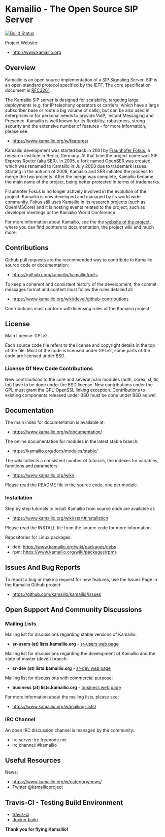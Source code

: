 # Kamailio - The Open Source SIP Server

[![Build Status](https://travis-ci.org/kamailio/kamailio.svg?branch=master)](https://travis-ci.org/kamailio/kamailio)

Project Website:

  * http://www.kamailio.org

## Overview

Kamailio is an open source implementation of a SIP Signaling Server. SIP is an open standard protocol specified by the IETF. The core specification document is [RFC3261](https://tools.ietf.org/html/rfc3261).

The Kamailio SIP server is designed for scalability, targeting large deployments (e.g. for IP telephony operators or carriers, which have a large subscriber base or route a big volume of calls), but can be also used in enterprises or for personal needs to provide VoIP, Instant Messaging and Presence. Kamailio is well known for its flexibility, robustness, strong security and the extensive number of features - for more information, please see:

  * https://www.kamailio.org/w/features/

Kamailio development was started back in 2001 by [Fraunhofer Fokus](https://www.fokus.fraunhofer.de/), a research institute in Berlin, Germany. At that time the project name was SIP Express Router (aka SER). In 2005, a fork named OpenSER was created, which was renamed to Kamailio in July 2008 due to trademark issues. Starting in the autumn of 2008, Kamailio and SER initiated the process to merge the two projects. After the merge was complete, Kamailio became the main name of the project, being better protected in terms of trademarks.

Fraunhofer Fokus is no longer actively involved in the evolution of the project. Kamailio is  now developed and managed by its world wide community. Fokus still uses Kamailio in its research projects (such as OpenIMSCore) and it is hosting events related to the project, such as developer meetings or the Kamailio World Conference.

For more information about Kamailio, see the the [website of the project](https://www.kamailio.org), where you can find pointers to documentation, the project wiki and much more.

## Contributions

Github pull requests are the recommended way to contribute to Kamailio source code or documentation:

  * https://github.com/kamailio/kamailio/pulls

To keep a coherent and consistent history of the development, the commit messages format and content must follow the rules detailed at:

  * https://www.kamailio.org/wiki/devel/github-contributions

Contributions must conform with licensing rules of the Kamailio project.

## License

Main License: GPLv2.

Each source code file refers to the license and copyright details in the top of the file. Most of the code is licensed under GPLv2, some parts of the code are licensed under BSD.

### License Of New Code Contributions

New contributions to the core and several main modules (auth, corex, sl, tls, tm) have to be done under the BSD license. New contributions under the GPL must grant the GPL-OpenSSL linking exception. Contributions to existing components released under BSD must be done under BSD as well.

## Documentation

The main index for documentation is available at:

  * https://www.kamailio.org/w/documentation/

The online documentation for modules in the latest stable branch:

  * https://kamailio.org/docs/modules/stable/

The wiki collects a consistent number of tutorials, the indexes for variables, functions and parameters:

  * https://www.kamailio.org/wiki/

Please read the README file in the source code, one per module.

### Installation

Step by step tutorials to install Kamailio from source code are available at:

  * https://www.kamailio.org/wiki/start#installation

Please read the INSTALL file from the source code for more information.

Repositories for Linux packages:

  * deb: https://www.kamailio.org/wiki/packages/debs
  * rpm: https://www.kamailio.org/wiki/packages/rpms

## Issues And Bug Reports

To report a bug or make a request for new features, use the Issues Page in the Kamailio Github project:

  * https://github.com/kamailio/kamailio/issues

## Open Support And Community Discussions

### Mailing Lists

Mailing list for discussions regarding stable versions of Kamailio:

  * **sr-users (at) lists.kamailio.org** - [sr-users web page](https://lists.kamailio.org/cgi-bin/mailman/listinfo/sr-users)

Mailing list for discussions regarding the development of Kamailio and the state of master (devel) branch:

  * **sr-dev (at) lists.kamailio.org** - [sr-dev web page](https://lists.kamailio.org/cgi-bin/mailman/listinfo/sr-dev)

Mailing list for discussions with commercial purpose:

  * **business (at) lists.kamailio.org** - [business web page](https://lists.kamailio.org/cgi-bin/mailman/listinfo/business)

For more information about the mailing lists, please see:

  * https://www.kamailio.org/w/mailing-lists/

### IRC Channel

An open IRC discussion channel is managed by the community:

  * irc server: irc.freenode.net
  * irc channel: #kamailio

## Useful Resources

News:

  * https://www.kamailio.org/w/category/news/
  * Twitter @kamailioproject

## Travis-CI - Testing Build Environment

 * [travis-ci](https://travis-ci.org/kamailio/kamailio/builds/)
 * [docker build](/test/travis/README.md)

**Thank you for flying Kamailio!**
